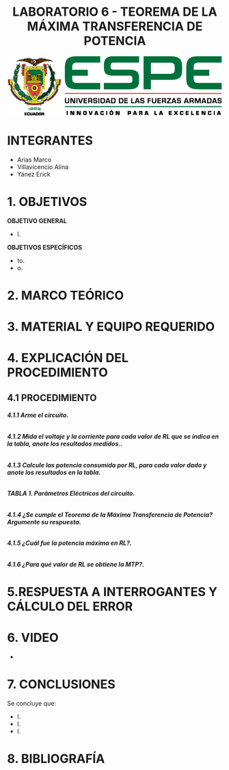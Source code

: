 <div align="center">

# LABORATORIO 6 - TEOREMA DE LA MÁXIMA TRANSFERENCIA DE POTENCIA

![](https://github.com/erickyanez1/IMAGENES-DEBER-1/blob/main/espe.png) 

</div>

# **INTEGRANTES**

- Arias Marco
- Villavicencio Alina
- Yánez Erick


# **1. OBJETIVOS**

**OBJETIVO GENERAL**
  - l.
 
 **OBJETIVOS ESPECÍFICOS**
  - to.
  - o.

# **2. MARCO TEÓRICO**

<div align="center">
  

  
</div>
  
# **3. MATERIAL Y EQUIPO REQUERIDO**

<div align="center">


  
</div>

# **4. EXPLICACIÓN DEL PROCEDIMIENTO**

## **4.1 PROCEDIMIENTO**

###### **4.1.1 Arme el circuito.**

<div align="center">
  
  
</div>

###### **4.1.2 Mida el voltaje y la corriente para cada valor de RL que se indica en la tabla, anote los resultados medidos..**

<div align="center">


  
</div>

###### **4.1.3 Calcule las potencia consumida por RL, para cada valor dado y anote los resultados en la tabla.**

<div align="center">


  
</div>




###### **TABLA 1. Parámetros Eléctricos del circuito.**

<div align="center">

  

</div>

###### **4.1.4 ¿Se cumple el Teorema de la Máxima Transferencia de Potencia? Argumente su respuesta.**

<div align="center">


</div>

###### **4.1.5 ¿Cuál fue la potencia máxima en RL?.**


<div align="center">



</div>


###### **4.1.6 ¿Para qué valor de RL se obtiene la MTP?.**


<div align="center">



</div>


#  5.RESPUESTA A INTERROGANTES Y CÁLCULO DEL ERROR



# **6. VIDEO**

- 

# **7. CONCLUSIONES**

Se concluye que:

- l.
- l.
- l.

# **8. BIBLIOGRAFÍA**
